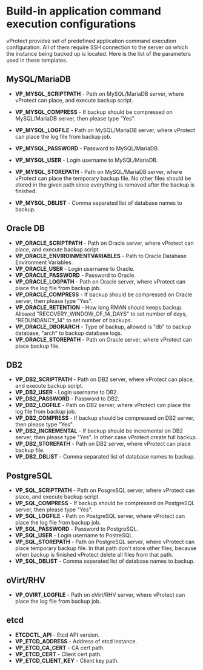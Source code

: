 # Build-in application command execution configurations 

vProtect providez set of predefined application command execution configuration. All of them require SSH connection to the server on which the instance being backed up is located. Here is the list of the parameters used in these templates.

## MySQL/MariaDB

- **VP\_MYSQL\_SCRIPTPATH** - Path on MySQL/MariaDB server, where vProtect can place, and execute backup script.

- **VP\_MYSQL\_COMPRESS** - If backup should be compressed on MySQL/MariaDB server, then please type \"Yes\".

- **VP\_MYSQL\_LOGFILE** - Path on MySQL/MariaDB server, where vProtect can place the log file from backup job.

- **VP\_MYSQL\_PASSWORD** - Password to MySQL/MariaDB.

- **VP\_MYSQL\_USER** - Login username to MySQL/MariaDB.

- **VP\_MYSQL\_STOREPATH** - Path on MySQL/MariaDB server, where vProtect can place the temporary backup file. No other files should be stored in the given path since everything is removed after the backup is finished.

- **VP\_MYSQL\_DBLIST** - Comma separated list of database names to backup.



## Oracle DB

- **VP\_ORACLE\_SCRIPTPATH** - Path on Oracle server, where vProtect can place, and execute backup script.
- **VP\_ORACLE\_ENVIROINMENTVARIABLES** - Path to Oracle Database Environment Variables.
- **VP\_ORACLE\_USER** - Login username to Oracle.
- **VP\_ORACLE\_PASSWORD** - Password to Oracle.
- **VP\_ORACLE\_LOGPATH** - Path on Oracle server, where vProtect can place the log file from backup job.
- **VP\_ORACLE\_COMPRESS** - If backup should be compressed on Oracle server, then please type \"Yes\".
- **VP\_ORACLE\_RETENTION** - How long RMAN should keeps backup. Allowed "RECOVERY\_WINDOW\_OF\_14\_DAYS\" to set number of days, \"REDUNDANCY\_14\" to set number of backups.
- **VP\_ORACLE\_DBORARCH** - Type of backup, allowed is \"db\" to backup database, \"arch\" to backup database logs.
- **VP\_ORACLE\_STOREPATH** - Path on Oracle server, where vProtect can place backup file.



## DB2

- **VP\_DB2\_SCRIPTPATH** - Path on DB2 server, where vProtect can place, and execute backup script.
- **VP\_DB2\_USER** - Login username to DB2.
- **VP\_DB2\_PASSWORD** - Password to DB2.
- **VP\_DB2\_LOGFILE** - Path on DB2 server, where vProtect can place the log file from backup job.
- **VP\_DB2\_COMPRESS** - If backup should be compressed on DB2 server, then please type \"Yes\".
- **VP\_DB2\_INCREMENTAL** - If backup should be incremental on DB2 server, then please type \"Yes\". In other case vProtect create full backup.
- **VP\_DB2\_STOREPATH** - Path on DB2 server, where vProtect can place backup file.
- **VP\_DB2\_DBLIST** - Comma separated list of database names to backup.

## PostgreSQL

-  **VP\_SQL\_SCRIPTPATH** -  Path on PosgreSQL server, where vProtect can place, and execute backup script.
- **VP\_SQL\_COMPRESS** - If backup should be compressed on PostgreSQL server, then please type \"Yes\".
- **VP\_SQL\_LOGFILE** - Path on PostgreSQL server, where vProtect can place the log file from backup job.
- **VP\_SQL\_PASSWORD** - Password to PostgreSQL.
- **VP\_SQL\_USER** - Login username to PostreSQL.
- **VP\_SQL\_STOREPATH** - Path on PostgreSQL server, where vProtect can place temporary backup file. In that path don't store other files, because when backup is finished vProtect delete all files from that path.
- **VP\_SQL\_DBLIST** - Comma separated list of database names to backup.

## oVirt/RHV

- **VP\_OVIRT\_LOGFILE** - Path on oVirt/RHV server, where vProtect can place the log file from backup job.



## etcd

- **ETCDCTL\_API** - Etcd API version.
- **VP\_ETCD\_ADDRESS** - Address of etcd instance.
- **VP\_ETCD\_CA\_CERT** - CA cert path.
- **VP\_ETCD\_CERT** - Client cert path.
- **VP\_ETCD\_CLIENT\_KEY** - Client key path.

